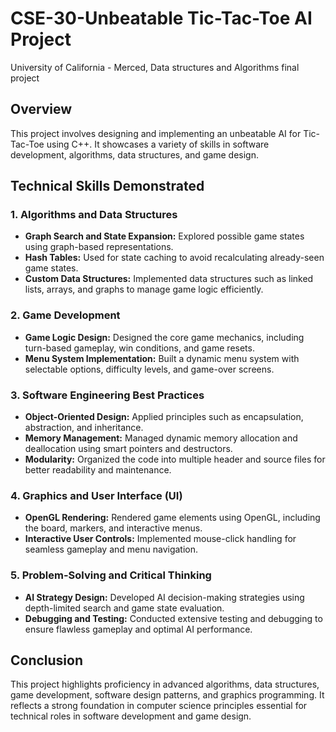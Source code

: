 # CSE-30-Unbeatable Tic-Tac-Toe AI Project 
University of California - Merced, Data structures and Algorithms final project
## Overview

This project involves designing and implementing an unbeatable AI for Tic-Tac-Toe using C++. It showcases a variety of skills in software development, algorithms, data structures, and game design.

## Technical Skills Demonstrated

### **1. Algorithms and Data Structures**

- **Graph Search and State Expansion:** Explored possible game states using graph-based representations.
- **Hash Tables:** Used for state caching to avoid recalculating already-seen game states.
- **Custom Data Structures:** Implemented data structures such as linked lists, arrays, and graphs to manage game logic efficiently.

### **2. Game Development**

- **Game Logic Design:** Designed the core game mechanics, including turn-based gameplay, win conditions, and game resets.
- **Menu System Implementation:** Built a dynamic menu system with selectable options, difficulty levels, and game-over screens.

### **3. Software Engineering Best Practices**

- **Object-Oriented Design:** Applied principles such as encapsulation, abstraction, and inheritance.
- **Memory Management:** Managed dynamic memory allocation and deallocation using smart pointers and destructors.
- **Modularity:** Organized the code into multiple header and source files for better readability and maintenance.

### **4. Graphics and User Interface (UI)**

- **OpenGL Rendering:** Rendered game elements using OpenGL, including the board, markers, and interactive menus.
- **Interactive User Controls:** Implemented mouse-click handling for seamless gameplay and menu navigation.

### **5. Problem-Solving and Critical Thinking**

- **AI Strategy Design:** Developed AI decision-making strategies using depth-limited search and game state evaluation.
- **Debugging and Testing:** Conducted extensive testing and debugging to ensure flawless gameplay and optimal AI performance.

## Conclusion

This project highlights proficiency in advanced algorithms, data structures, game development, software design patterns, and graphics programming. It reflects a strong foundation in computer science principles essential for technical roles in software development and game design.

